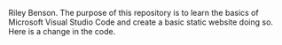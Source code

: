 Riley Benson.
The purpose of this repository is to learn the basics of Microsoft Visual Studio Code and create a basic static website doing so.
Here is a change in the code.